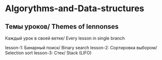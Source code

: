 # Algorythms-and-Data-structures

## Темы уроков/ Themes of lennonses

Каждый урок в своей ветке/ Every lesson in single branch

lesson-1: Бинарный поиск/ Binary search
lesson-2: Сортировка выбором/ Selection sort
lesson-3: Стек/ Stack (LIFO)
